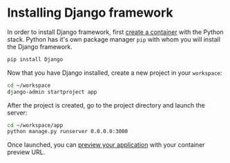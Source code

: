 # Installing Django framework

In order to install Django framework, first [create a container](/dashboard/containers/create-new-container) with the Python stack. Python has it's own package manager `pip` with whom you will install the Django framework.

```sh
pip install Django
```

Now that you have Django installed, create a new project in your `workspace`:

```sh
cd ~/workspace
django-admin startproject app
```

After the project is created, go to the project directory and launch the server:

```sh
cd ~/workspace/app
python manage.py runserver 0.0.0.0:3000
```

Once launched, you can [preview your application](general/getting-started/faq#preview-progress) with your container preview URL.
